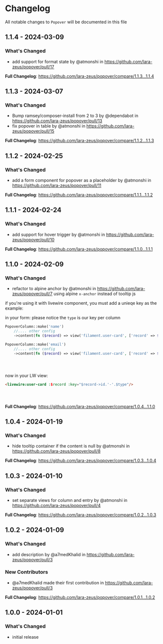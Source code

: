 # Changelog

All notable changes to `Popover` will be documented in this file

## 1.1.4 - 2024-03-09

### What's Changed

* add support for format state by @atmonshi in https://github.com/lara-zeus/popover/pull/17

**Full Changelog**: https://github.com/lara-zeus/popover/compare/1.1.3...1.1.4

## 1.1.3 - 2024-03-07

### What's Changed

* Bump ramsey/composer-install from 2 to 3 by @dependabot in https://github.com/lara-zeus/popover/pull/13
* fix popover in table by @atmonshi in https://github.com/lara-zeus/popover/pull/15

**Full Changelog**: https://github.com/lara-zeus/popover/compare/1.1.2...1.1.3

## 1.1.2 - 2024-02-25

### What's Changed

* add a form component for popover as a placeholder by @atmonshi in https://github.com/lara-zeus/popover/pull/11

**Full Changelog**: https://github.com/lara-zeus/popover/compare/1.1.1...1.1.2

## 1.1.1 - 2024-02-24

### What's Changed

* add support for hover trigger by @atmonshi in https://github.com/lara-zeus/popover/pull/10

**Full Changelog**: https://github.com/lara-zeus/popover/compare/1.1.0...1.1.1

## 1.1.0 - 2024-02-09

### What's Changed

* refactor to alpine anchor by @atmonshi in https://github.com/lara-zeus/popover/pull/7
  using alpine `x-anchor` instead of tooltip js

if you're using it with livewire component, you must add a unieqe key as the example:

in your form:
please notice the `type` is our key per column

```php
PopoverColumn::make('name')
    //.... other config
    ->content(fn ($record) => view('filament.user-card', ['record' => $record, 'type' => 'name'])),

PopoverColumn::make('email')
    //.... other config
    ->content(fn ($record) => view('filament.user-card', ['record' => $record, 'type' => 'email'])),





```
now in your LW view:

```html
<livewire:user-card :$record :key="$record->id.'-'.$type"/>





```
**Full Changelog**: https://github.com/lara-zeus/popover/compare/1.0.4...1.1.0

## 1.0.4 - 2024-01-19

### What's Changed

* hide tooltip container if the content is null by @atmonshi in https://github.com/lara-zeus/popover/pull/8

**Full Changelog**: https://github.com/lara-zeus/popover/compare/1.0.3...1.0.4

## 1.0.3 - 2024-01-10

### What's Changed

* set separate views for column and entry by @atmonshi in https://github.com/lara-zeus/popover/pull/4

**Full Changelog**: https://github.com/lara-zeus/popover/compare/1.0.2...1.0.3

## 1.0.2 - 2024-01-09

### What's Changed

* add description by @a7medKhalid in https://github.com/lara-zeus/popover/pull/3

### New Contributors

* @a7medKhalid made their first contribution in https://github.com/lara-zeus/popover/pull/3

**Full Changelog**: https://github.com/lara-zeus/popover/compare/1.0.1...1.0.2

## 1.0.0 - 2024-01-01

### What's Changed

- initial release
